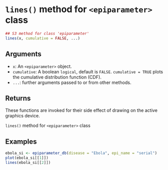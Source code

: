 # `lines()` method for `<epiparameter>` class

```r
## S3 method for class 'epiparameter'
lines(x, cumulative = FALSE, ...)
```

## Arguments

- `x`: An `<epiparameter>` object.
- `cumulative`: A boolean `logical`, default is `FALSE`. `cumulative = TRUE` plots the cumulative distribution function (CDF).
- `...`: further arguments passed to or from other methods.

## Returns

These functions are invoked for their side effect of drawing on the active graphics device.

`lines()` method for `<epiparameter>` class

## Examples

```r
ebola_si <- epiparameter_db(disease = "Ebola", epi_name = "serial")
plot(ebola_si[[1]])
lines(ebola_si[[2]])
```
